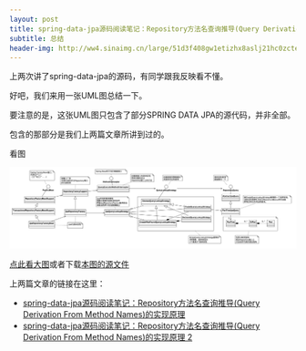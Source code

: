 ```yaml
---
layout: post
title: spring-data-jpa源码阅读笔记：Repository方法名查询推导(Query Derivation From Method Names)的实现原理 3
subtitle: 总结
header-img: http://ww4.sinaimg.cn/large/51d3f408gw1etizhx8aslj21hc0zctel.jpg
---
```


上两次讲了spring-data-jpa的源码，有同学跟我反映看不懂。

好吧，我们来用一张UML图总结一下。

要注意的是，这张UML图只包含了部分SPRING DATA JPA的源代码，并非全部。

包含的那部分是我们上两篇文章所讲到过的。

看图

![spring-data-jpa源码总结图](/uploads/2017/2017-02-21-JpaRepoUML.png)

[点此看大图](/uploads/2017/2017-02-21-JpaRepoUML.png)或者下载[本图的源文件](/uploads/2017/2017-02-21-JpaRepoUML.mdj)

上两篇文章的链接在这里：

* [spring-data-jpa源码阅读笔记：Repository方法名查询推导(Query Derivation From Method Names)的实现原理](http://www.dewafer.com/2016/05/09/reading-src-of-spring-data-jpa/)
* [spring-data-jpa源码阅读笔记：Repository方法名查询推导(Query Derivation From Method Names)的实现原理 2](http://www.dewafer.com/2017/02/18/reading-src-of-spring-data-jpa-2/)